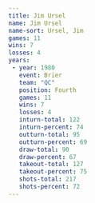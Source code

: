 ```yaml
---
title: Jim Ursel
name: Jim Ursel
name-sort: Ursel, Jim
games: 11
wins: 7
losses: 4
years:
 - year: 1980
   event: Brier
   team: "QC"
   position: Fourth
   games: 11
   wins: 7
   losses: 4
   inturn-total: 122
   inturn-percent: 74
   outturn-total: 95
   outturn-percent: 69
   draw-total: 90
   draw-percent: 67
   takeout-total: 127
   takeout-percent: 75
   shots-total: 217
   shots-percent: 72
---
```

